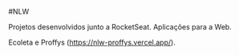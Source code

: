 #NLW

Projetos desenvolvidos junto a RocketSeat.
Aplicações para a Web.

Ecoleta e Proffys (https://nlw-proffys.vercel.app/).
